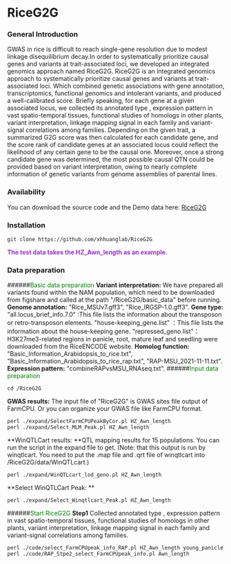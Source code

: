 # RiceG2G  

### General Introduction 
GWAS in rice is difficult to reach single-gene resolution due to modest linkage disequilibrium decay.In order to systematically prioritize causal genes and variants at trait-associated loci, we developed an integrated genomics approach named RiceG2G. RiceG2G is an integrated genomics approach to systematically prioritize causal genes and variants at trait-associated loci. Which combined genetic associations with gene annotation, transcriptomics, functional genomics and intolerant variants, and produced a well-calibrated score. Briefly speaking, for each gene at a given associated locus, we collected its annotated type , expression pattern in vast spatio-temporal tissues, functional studies of homologs in other plants, variant interpretation, linkage mapping signal in each family and variant-signal correlations among families. Depending on the given trait, a summarized G2G score was then calculated for each candidate gene, and the score rank of candidate genes at an associated locus could reflect the likelihood of any certain gene to be the causal one. Moreover, once a strong candidate gene was determined, the most possible causal QTN could be provided based on variant interpretation, owing to nearly complete information of genetic variants from genome assemblies of parental lines.
### Availability
You can download the source code and the Demo data here:
[RiceG2G](https://github.com/xhhuanglab/RiceG2G)

###  Installation
```
git clone https://github.com/xhhuanglab/RiceG2G
```
**<font color=#9932CC>The test data takes the HZ_Awn_length as an example.</font>**
### Data preparation
######<font color=#008000>Basic data preparation</font>
**Variant interpretation:** We have prepared all variants found within the NAM population, which need to be downloaded from figshare and called at the  path "/RiceG2G/basic_data" before running.
**Genome annotation:** "Rice_MSUv7.gff3", "Rice_IRGSP-1.0.gff3".
**Gene type:** "all.locus_brief_info.7.0" :This file lists the information about the  transposon or retro-transposon elements.
"house-keeping_gene.list" ：This file lists the information about the house-keeping gene.
"repressed_geno.list"：H3K27me3-related regions in panicle, root, mature leaf and seedling were downloaded from the RiceENCODE website.
**Homolog function:** "Basic_Information_Arabidopsis_to_rice.txt", "Basic_Information_Arabidopsis_to_rice_rap.txt", "RAP-MSU_2021-11-11.txt".
**Expression pattern:** "combineRAPvsMSU_RNAseq.txt".
######<font color=#008000>Input data preparation</font>
```
cd /RiceG2G
```

**GWAS results:** The input file of "RiceG2G" is GWAS sites file output of FarmCPU. Or you can organize your GWAS file like FarmCPU format.
```
perl ./expand/SelectFarmCPUPeakByCor.pl HZ_Awn_length
perl ./expand/Select_MLM_Peak.pl HZ_Awn_length

```
**WinQTLCart results: **QTL mapping results for 15 populations. You can run the script in the expand file to get. (Note: that this output is run by winqtlcart. You need to put the .map file and .qrt file of winqtlcart into /RiceG2G/data/WinQTLcart.)
```
perl ./expand/WinQTLcart_lod_geno.pl HZ_Awn_length
```
**Select WinQTLCart Peak: **
```
perl ./expand/Select_Winqtlcart_Peak.pl HZ_Awn_length
```

######<font color=#008000>Start RiceG2G</font>
**Step1** Collected annotated type , expression pattern in vast spatio-temporal tissues, functional studies of homologs in other plants, variant interpretation, linkage mapping signal in each family and variant-signal correlations among families. 
```
perl ./code/select_FarmCPUpeak_info_RAP.pl HZ_Awn_length young_panicle
perl ./code/RAP_Stpe2_select_FarmCPUpeak_info.pl Awn_length 
```




